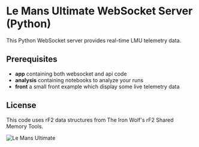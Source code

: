 # Le Mans Ultimate WebSocket Server (Python)

This Python WebSocket server provides real-time LMU telemetry data.

## Prerequisites

- **app** containing both websocket and api code
- **analysis** containing notebooks to analyze your runs
- **front** a small front example which display some live telemetry data 

## License

This code uses rF2 data structures from The Iron Wolf's rF2 Shared Memory Tools.

![Le Mans Ultimate](https://upload.wikimedia.org/wikipedia/commons/thumb/8/8a/LeMansUltimateLogo.png/640px-LeMansUltimateLogo.png)